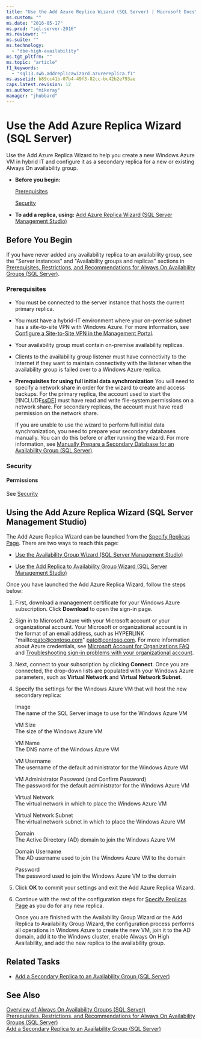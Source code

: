 ```yaml
---
title: "Use the Add Azure Replica Wizard (SQL Server) | Microsoft Docs"
ms.custom: ""
ms.date: "2016-05-17"
ms.prod: "sql-server-2016"
ms.reviewer: ""
ms.suite: ""
ms.technology: 
  - "dbe-high-availability"
ms.tgt_pltfrm: ""
ms.topic: "article"
f1_keywords: 
  - "sql13.swb.addreplicawizard.azurereplica.f1"
ms.assetid: b89cc41b-07b4-49f3-82cc-bc42b2e793ae
caps.latest.revision: 12
ms.author: "mikeray"
manager: "jhubbard"
---
```

# Use the Add Azure Replica Wizard (SQL Server)
  Use the Add Azure Replica Wizard to help you create a new Windows Azure VM in hybrid IT and configure it as a secondary replica for a new or existing Always On availability group.  
  
-   **Before you begin:**  
  
     [Prerequisites](#Prerequisites)  
  
     [Security](#Security)  
  
-   **To add a replica, using:**  [Add Azure Replica Wizard (SQL Server Management Studio)](#SSMSProcedure)  
  
##  <a name="BeforeYouBegin"></a> Before You Begin  
 If you have never added any availability replica to an availability group, see the "Server instances" and "Availability groups and replicas" sections in [Prerequisites, Restrictions, and Recommendations for Always On Availability Groups &#40;SQL Server&#41;](../../../database-engine/availability-groups/windows/prereqs-restrictions-recommendations-always-on-availability.md).  
  
###  <a name="Prerequisites"></a> Prerequisites  
  
-   You must be connected to the server instance that hosts the current primary replica.  
  
-   You must have a hybrid-IT environment where your on-premise subnet has a site-to-site VPN with Windows Azure. For more information, see [Configure a Site-to-Site VPN in the Management Portal](https://azure.microsoft.com/en-us/documentation/articles/vpn-gateway-site-to-site-create).  
  
-   Your availability group must contain on-premise availability replicas.  
  
-   Clients to the availability group listener must have connectivity to the Internet if they want to maintain connectivity with the listener when the availability group is failed over to a Windows Azure replica.  
  
-   **Prerequisites for using full initial data synchronization** You will need to specify a network share in order for the wizard to create and access backups. For the primary replica, the account used to start the [!INCLUDE[ssDE](../../../analysis-services/instances/install/windows/includes/ssde-md.md)] must have read and write file-system permissions on a network share. For secondary replicas, the account must have read permission on the network share.  
  
     If you are unable to use the wizard to perform full initial data synchronization, you need to prepare your secondary databases manually. You can do this before or after running the wizard. For more information, see [Manually Prepare a Secondary Database for an Availability Group &#40;SQL Server&#41;](../../../database-engine/availability-groups/windows/manually-prepare-a-secondary-database-for-an-availability-group-sql-server.md).  
  
###  <a name="Security"></a> Security  
  
####  <a name="Permissions"></a> Permissions  
 See [Security](../../../database-engine/availability-groups/windows/use-the-add-replica-to-availability-group-wizard-sql-server-management-studio.md#Security)  
  
##  <a name="SSMSProcedure"></a> Using the Add Azure Replica Wizard (SQL Server Management Studio)  
 The Add Azure Replica Wizard can be launched from the [Specify Replicas Page](../../../database-engine/availability-groups/windows/specify-replicas-page-new-availability-group-wizard-add-replica-wizard.md). There are two ways to reach this page:  
  
-   [Use the Availability Group Wizard &#40;SQL Server Management Studio&#41;](../../../database-engine/availability-groups/windows/use-the-availability-group-wizard-sql-server-management-studio.md)  
  
-   [Use the Add Replica to Availability Group Wizard &#40;SQL Server Management Studio&#41;](../../../database-engine/availability-groups/windows/use-the-add-replica-to-availability-group-wizard-sql-server-management-studio.md)  
  
 Once you have launched the Add Azure Replica Wizard, follow the steps below:  
  
1.  First, download a management certificate for your Windows Azure subscription. Click **Download** to open the sign-in page.  
  
2.  Sign in to Microsoft Azure with your Microsoft account or your organizational account. Your Microsoft or organizational account is in the format of an email address, such as  HYPERLINK "mailto:patc@contoso.com" patc@contoso.com. For more information about Azure credentials, see [Microsoft Account for Organizations FAQ](http://technet.microsoft.com/jj592903) and [Troubleshooting sign-in problems with your organizational account](https://support.microsoft.com/kb/2756852).  
  
3.  Next, connect to your subscription by clicking **Connect**. Once you are connected, the drop-down lists are populated with your Windows Azure parameters, such as **Virtual Network** and **Virtual Network Subnet**.  
  
4.  Specify the settings for the Windows Azure VM that will host the new secondary replica:  
  
     Image  
     The name of the SQL Server image to use for the Windows Azure VM  
  
     VM Size  
     The size of the Windows Azure VM  
  
     VM Name  
     The DNS name of the Windows Azure VM  
  
     VM Username  
     The username of the default administrator for the Windows Azure VM  
  
     VM Administrator Password (and Confirm Password)  
     The password for the default administrator for the Windows Azure VM  
  
     Virtual Network  
     The virtual network in which to place the Windows Azure VM  
  
     Virtual Network Subnet  
     The virtual network subnet in which to place the Windows Azure VM  
  
     Domain  
     The Active Directory (AD) domain to join the Windows Azure VM  
  
     Domain Username  
     The AD username used to join the Windows Azure VM to the domain  
  
     Password  
     The password used to join the Windows Azure VM to the domain  
  
5.  Click **OK** to commit your settings and exit the Add Azure Replica Wizard.  
  
6.  Continue with the rest of the configuration steps for [Specify Replicas Page](../../../database-engine/availability-groups/windows/specify-replicas-page-new-availability-group-wizard-add-replica-wizard.md) as you do for any new replica.  
  
     Once you are finished with the Availability Group Wizard or the Add Replica to Availability Group Wizard, the configuration process performs all operations in Windows Azure to create the new VM, join it to the AD domain, add it to the Windows cluster, enable Always On High Availability, and add the new replica to the availability group.  
  
##  <a name="RelatedTasks"></a> Related Tasks  
  
-   [Add a Secondary Replica to an Availability Group &#40;SQL Server&#41;](../../../database-engine/availability-groups/windows/add-a-secondary-replica-to-an-availability-group-sql-server.md)  
  
## See Also  
 [Overview of Always On Availability Groups &#40;SQL Server&#41;](../../../database-engine/availability-groups/windows/overview-of-always-on-availability-groups-sql-server.md)   
 [Prerequisites, Restrictions, and Recommendations for Always On Availability Groups &#40;SQL Server&#41;](../../../database-engine/availability-groups/windows/prereqs-restrictions-recommendations-always-on-availability.md)   
 [Add a Secondary Replica to an Availability Group &#40;SQL Server&#41;](../../../database-engine/availability-groups/windows/add-a-secondary-replica-to-an-availability-group-sql-server.md)  
  
  